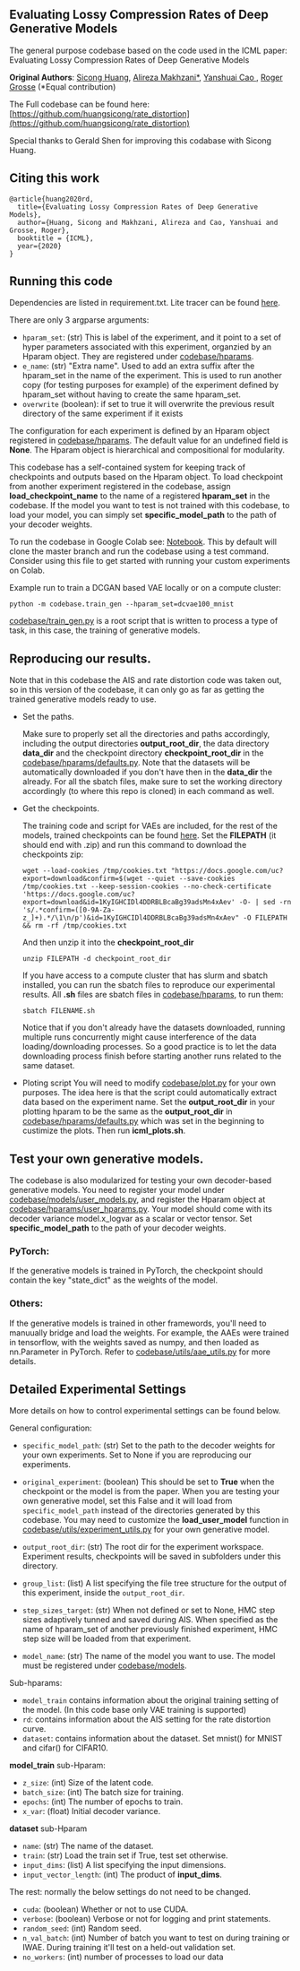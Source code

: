 ## Evaluating Lossy Compression Rates of Deep Generative Models
The general purpose codebase based on the code used in the ICML paper: Evaluating Lossy Compression Rates of Deep Generative Models

**Original Authors**: [Sicong Huang](https://www.cs.toronto.edu/~huang/), [Alireza Makhzani*](http://www.alireza.ai/), [Yanshuai Cao
](http://www.cs.toronto.edu/~g8acai/index.html), [Roger Grosse](https://www.cs.toronto.edu/~rgrosse/) (*Equal contribution)

The Full codebase can be found here: [https://github.com/huangsicong/rate_distortion](https://github.com/huangsicong/rate_distortion)

Special thanks to Gerald Shen for improving this codabase with Sicong Huang. 

## Citing this work
```
@article{huang2020rd,
  title={Evaluating Lossy Compression Rates of Deep Generative Models},
  author={Huang, Sicong and Makhzani, Alireza and Cao, Yanshuai and Grosse, Roger},
  booktitle = {ICML},
  year={2020}
}
```

## Running this code
Dependencies are listed in requirement.txt. 
Lite tracer can be found [here](https://github.com/BorealisAI/lite_tracer).

There are only 3 argparse arguments: 
- `hparam_set`: (str) This is label of the experiment, and it point to a set of hyper parameters associated with this experiment, organzied by an Hparam object. They are registered under [codebase/hparams](codebase/hparams).
- `e_name`: (str) "Extra name". Used to add an extra suffix after the hparam_set in the name of the experiment. This is used to run another copy (for testing purposes for example) of the experiment defined by hparam_set without having to create the same hparam_set. 
- `overwrite` (boolean): if set to true it will overwrite the previous result directory of the same experiment if it exists

The configuration for each experiment is defined by an Hparam object registered in  [codebase/hparams](codebase/hparams). The default value for an undefined field is **None**. The Hparam object is hierarchical and compositional for modularity. 


This codebase has a self-contained system for keeping track of checkpoints and outputs based on the Hparam object. To load checkpoint from another experiment registered in the codebase, assign **load_checkpoint_name** to the name of a registered **hparam_set** in the codebase. If the model you want to test is not trained with this codebase, to load your model, you can simply set **specific_model_path** to the path of your decoder weights. 

To run the codebase in Google Colab see: [Notebook](https://colab.research.google.com/drive/1X7_FM0pRSQt7TJLJgkDJXdAiltvetzcN?usp=sharing). This by default will clone the master branch and run the codebase using a test command. Consider using this file to get started with running your custom experiments on Colab.

Example run to train a DCGAN based VAE locally or on a compute cluster:
  ```
  python -m codebase.train_gen --hparam_set=dcvae100_mnist
  ``` 
[codebase/train_gen.py](codebase/train_gen.py) is a root script that is written to process a type of task, in this case, the training of generative models. 

## Reproducing our results.
Note that in this codebase the AIS and rate distortion code was taken out, so in this version of the codebase, it can only go as far as getting the trained generative models ready to use. 

- Set the paths. 
  
  Make sure to properly set all the directories and paths accordingly, including the output directories **output_root_dir**, the data directory **data_dir** and the checkpoint directory **checkpoint_root_dir** in the [codebase/hparams/defaults.py](codebase/hparams/defaults.py). Note that the datasets will be automatically downloaded if you don't have then in the **data_dir** the already. For all the sbatch files, make sure to set the working directory accordingly (to where this repo is cloned) in each command as well. 

- Get the checkpoints. 
  
  The training code and script for VAEs are included, for the rest of the models, trained checkpoints can be found [here](https://drive.google.com/drive/folders/19tqmlGm5oMGWtlAPcLcZdisGo30xrR4p?usp=sharing).
  Set the **FILEPATH** (it should end with .zip) and run this command to download the checkpoints zip: 
  ```
  wget --load-cookies /tmp/cookies.txt "https://docs.google.com/uc?export=download&confirm=$(wget --quiet --save-cookies /tmp/cookies.txt --keep-session-cookies --no-check-certificate 'https://docs.google.com/uc?export=download&id=1KyIGHCIDl4DDRBLBcaBg39adsMn4xAev' -O- | sed -rn 's/.*confirm=([0-9A-Za-z_]+).*/\1\n/p')&id=1KyIGHCIDl4DDRBLBcaBg39adsMn4xAev" -O FILEPATH && rm -rf /tmp/cookies.txt
  ```
  And then unzip it into the **checkpoint_root_dir**
  ```
  unzip FILEPATH -d checkpoint_root_dir
  ```

  If you have access to a compute cluster that has slurm and sbatch installed, you can run the sbatch files to reproduce our experimental results. All **.sh** files are sbatch files in [codebase/hparams](codebase/hparams), to run them:
  ```
  sbatch FILENAME.sh
  ```
  Notice that if you don't already have the datasets downloaded, running multiple runs concurrently might cause interference of the data loading/downloading processes. So a good practice is to let the data downloading process finish before starting another runs related to the same dataset. 
- Ploting script
  You will need to modify [codebase/plot.py](codebase/plot.py) for your own purposes. The idea here is that the script could automatically extract data based on the experiment name. Set the **output_root_dir** in your plotting hparam to be the same as the **output_root_dir** in [codebase/hparams/defaults.py](codebase/hparams/defaults.py) which was set in the beginning to custimize the plots.
  Then run **icml_plots.sh**.



## Test your own generative models. 
The codebase is also modularized for testing your own decoder-based generative models. You need to register your model under [codebase/models/user_models.py](codebase/models/user_models.py), and register the Hparam object at [codebase/hparams/user_hparams.py](codebase/hparams/user_hparams.py). Your model should come with its decoder variance model.x_logvar as a scalar or vector tensor. Set **specific_model_path** to the path of your decoder weights.

### PyTorch: 
If the generative models is trained in PyTorch, the checkpoint should contain the key "state_dict" as the weights of the model.

### Others:
If the generative models is trained in other framewords, you'll need to manuually bridge and load the weights. For example, the AAEs were trained in tensorflow, with the weights saved as numpy, and then loaded as nn.Parameter in PyTorch. Refer to [codebase/utils/aae_utils.py](codebase/utils/aae_utils.py) for more details.

## Detailed Experimental Settings
More details on how to control experimental settings can be found below. 


General configuration:

- `specific_model_path`: (str) Set to the path to the decoder weights for your own experiments. Set to None if you are reproducing our experiments.
- `original_experiment`: (boolean) This should be set to **True** when the checkpoint or the model is from the paper. When you are testing your own generative model, set this False and it will load from `specific_model_path` instead of the directories generated by this codebase. You may need to customize the **load_user_model** function in [codebase/utils/experiment_utils.py](codebase/utils/experiment_utils.py) for your own generative model.   
- `output_root_dir`: (str) The root dir for the experiment workspace. Experiment results, checkpoints will be saved in subfolders under this directory.
- `group_list`: (list) A list specifying the file tree structure for the output of this experiment, inside the `output_root_dir`.   
- `step_sizes_target`: (str) When not defined or set to None, HMC step sizes adaptively tunned and saved during AIS. 
  When specified as the name of hparam_set of another previously finished experiment, 
  HMC step size will be loaded from that experiment.

- `model_name`: (str) The name of the model you want to use. The model must be registered under [codebase/models](codebase/models).

Sub-hparams: 

- `model_train` contains information about the original training setting of the model. (In this code base only VAE training is supported) 
- `rd`: contains information about the AIS setting for the rate distortion curve.
- `dataset`: contains information about the dataset. Set mnist() for MNIST and cifar() for CIFAR10. 

**model_train** sub-Hparam:
  - `z_size`: (int) Size of the latent code.
  - `batch_size`: (int) The batch size for training. 
  - `epochs`: (int) The number of epochs to train. 
  - `x_var`: (float) Initial decoder variance.

**dataset** sub-Hparam
  - `name`: (str) The name of the dataset. 
  - `train`: (str) Load the train set if True, test set otherwise. 
  - `input_dims`: (list) A list specifying the input dimensions. 
  - `input_vector_length`: (int) The product of **input_dims**.
  

The rest: normally the below settings do not need to be changed.
  - `cuda`: (boolean) Whether or not to use CUDA. 
  - `verbose`: (boolean) Verbose or not for logging and print statements. 
  - `random_seed`: (int) Random seed.  
  - `n_val_batch`: (int) Number of batch you want to test on during training or IWAE. During training it'll test on a held-out validation set. 
  - `no_workers`: (int) number of processes to load our data 